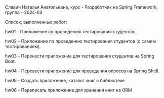Славич Наталья Анатольевна, курс - Разработчик на Spring Framework, группа - 2024-03

Список, выполненных работ:

hw01 - Приложение по проведению тестирования студентов.

hw02 - Приложение по проведению тестирования студентов (с самим тестированием).

hw03 - Перенести приложение для тестирования студентов на Spring Boot.

hw04 - Перевести приложение для проведения опросов на Spring Shell.

hw05 - Создать приложение, каталог книг в библиотеке.

hw06 - Переписать приложение для хранения книг на ORM